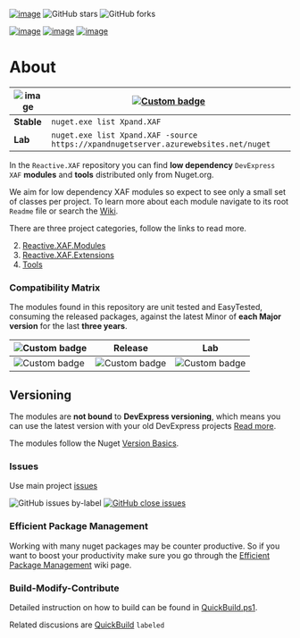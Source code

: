 [![image](http://45-126-125-189.cloud-xip.com/badge/Exclusive%20services%3F-Head%20to%20the%20dashboard-Blue)](https://github.com/sponsors/apobekiaris) ![GitHub stars](http://45-126-125-189.cloud-xip.com/github/stars/expandframework/devexpress.xaf?label=Star%20the%20project%20if%20you%20think%20it%20deserves%20it&style=social) ![GitHub forks](http://45-126-125-189.cloud-xip.com/github/forks/expandframework/Devexpress.Xaf?label=Fork%20the%20project%20to%20extend%20and%20contribute&style=social)

[![image](http://45-126-125-189.cloud-xip.com/badge/JOIN-LinkedIn.eXpandFramework.com-blue)](http://linkedin.expandframework.com/) [![image](http://45-126-125-189.cloud-xip.com/badge/SUBSRCIBE-YouTube.eXpandFramework.com-blue)](http://youtube.expandframework.com/) [![image](http://45-126-125-189.cloud-xip.com/badge/FOLLOW-twitter/eXpandFramework-blue)](https://twitter.com/expandframework/)
# About 

| ![image](https://user-images.githubusercontent.com/159464/66713086-c8c5a800-edae-11e9-9bc1-73ffc0c215fb.png) |  [![Custom badge](http://45-126-125-189.cloud-xip.com/endpoint.svg?label=Nuget.org&url=https%3A%2F%2Fxpandnugetstats.azurewebsites.net%2Fapi%2Ftotals%2FXAF)](https://www.nuget.org/packages?q=Xpand.XAF) 
|----------|--------
**Stable**|`nuget.exe list Xpand.XAF`
**Lab**|`nuget.exe list Xpand.XAF -source https://xpandnugetserver.azurewebsites.net/nuget`


In the `Reactive.XAF` repository you can find **low dependency** `DevExpress XAF` **modules** and **tools** distributed only from Nuget.org. 

We aim for low dependency XAF modules so expect to see only a small set of classes per project. To learn more about each module navigate to its root `Readme` file or search the [Wiki](http://xaf.wiki.expandframework.com).

There are three project categories, follow the links to read more. 

2. [Reactive.XAF.Modules](https://github.com/eXpandFramework/XAF/tree/master/src/Modules)
1. [Reactive.XAF.Extensions](https://github.com/eXpandFramework/XAF/blob/master/src/Extensions/)
3. [Tools](https://github.com/eXpandFramework/DevExpress.XAF/tree/master/tools)


### Compatibility Matrix 

The modules found in this repository are unit tested and EasyTested, consuming the released packages, against the latest Minor of **each Major version** for the last **three years**.



|![Custom badge](http://45-126-125-189.cloud-xip.com/endpoint?style=plastic&url=https%3A%2F%2Fxpandnugetstats.azurewebsites.net%2Fapi%2Ftotals%2FXAFBuild%3Findex%3D1%26branch%3Dmaster%26shield%3Dcoverage)| Release  | Lab|
|---|---|---|
|![Custom badge](http://45-126-125-189.cloud-xip.com/endpoint?style=for-the-badge&label=%20&url=https%3A%2F%2Fxpandnugetstats.azurewebsites.net%2Fapi%2Ftotals%2FLatestXAFMinors%3Findex%3D1)|![Custom badge](http://45-126-125-189.cloud-xip.com/endpoint?style=plastic&url=https%3A%2F%2Fxpandnugetstats.azurewebsites.net%2Fapi%2Ftotals%2FXAFBuild%3Findex%3D1%26branch%3Dmaster%26shield%3Dtests)|![Custom badge](http://45-126-125-189.cloud-xip.com/endpoint?&style=plastic&url=https%3A%2F%2Fxpandnugetstats.azurewebsites.net%2Fapi%2Ftotals%2FXAFBuild%3Findex%3D1%26branch%3Dlab%26shield%3Dtests)

## Versioning
The modules are **not bound** to **DevExpress versioning**, which means you can use the latest version with your old DevExpress projects [Read more](https://github.com/eXpandFramework/XAF/tree/master/tools/Xpand.VersionConverter).

The modules follow the Nuget [Version Basics](https://docs.microsoft.com/en-us/nuget/reference/package-versioning#version-basics).


### Issues
Use main project [issues](https://github.com/eXpandFramework/eXpand/issues/new?assignees=apobekiaris&labels=Question%2C+XAF&template=xaf--question.md&title=)

![GitHub issues by-label](http://45-126-125-189.cloud-xip.com/github/issues/expandframework/expand/Standalone_XAF_Modules.svg) [![GitHub close issues](http://45-126-125-189.cloud-xip.com/github/issues-closed/eXpandFramework/eXpand/Standalone_XAF_Modules.svg)](https://github.com/eXpandFramework/eXpand/issues?utf8=%E2%9C%93&q=is%3Aissue+is%3Aclosed+sort%3Aupdated-desc+label%3AXAF+)

### Efficient Package Management

Working with many nuget packages may be counter productive. So if you want to boost your productivity make sure you go through the [Efficient Package Management](https://github.com/eXpandFramework/DevExpress.XAF/wiki/Efficient-package-management) wiki page.

### Build-Modify-Contribute

Detailed instruction on how to build can be found in [QuickBuild.ps1](https://github.com/eXpandFramework/Reactive.XAF/blob/master/QuickBuild.ps1).

Related discusions are [QuickBuild](https://github.com/eXpandFramework/eXpand/labels/Quickbuild) `labeled`

